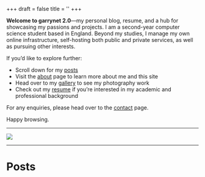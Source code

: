 +++
draft = false
title = ''
+++

**Welcome to garrynet 2.0**—my personal blog, resume, and a hub for showcasing my passions and projects. I am a second-year computer science student based in England. Beyond my studies, I manage my own online infrastructure, self-hosting both public and private services, as well as pursuing other interests.

If you’d like to explore further:

-   Scroll down for my [posts](#posts)
-   Visit the [about](/about) page to learn more about me and this site
-   Head over to my [gallery](https://gallery.garrynet.co.uk) to see my photography work
-   Check out my [resume](/resume) if you’re interested in my academic and professional background
<!-- -   Browse the [projects](/projects) page to see what I’ve been working on -->

For any enquiries, please head over to the [contact](/contact) page.

Happy browsing.

---

![](/img/always-evolving.png)

---

# Posts
